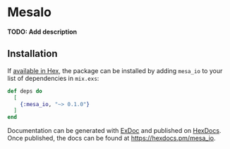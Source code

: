 # MesaIo

**TODO: Add description**

## Installation

If [available in Hex](https://hex.pm/docs/publish), the package can be installed
by adding `mesa_io` to your list of dependencies in `mix.exs`:

```elixir
def deps do
  [
    {:mesa_io, "~> 0.1.0"}
  ]
end
```

Documentation can be generated with [ExDoc](https://github.com/elixir-lang/ex_doc)
and published on [HexDocs](https://hexdocs.pm). Once published, the docs can
be found at <https://hexdocs.pm/mesa_io>.

